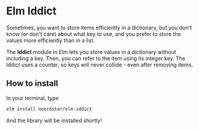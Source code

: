 # Elm Iddict

Sometimes, you want to store items efficiently in a dictionary, but you don't
know (or don't care) about what key to use, and you prefer to store the values
more efficiently than in a list.

The **Iddict** module in Elm lets you store values in a dictionary without
including a key. Then, you can refer to the item using its integer key. The
Iddict uses a counter, so keys will never collide - even after removing items.

## How to install

In your terminal, type

```sh
elm install noordstar/elm-iddict
```

And the library will be installed shortly!
